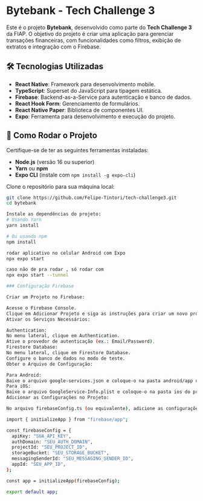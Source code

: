 # Bytebank - Tech Challenge 3

Este é o projeto **Bytebank**, desenvolvido como parte do **Tech Challenge 3** da FIAP. O objetivo do projeto é criar uma aplicação para gerenciar transações financeiras, com funcionalidades como filtros, exibição de extratos e integração com o Firebase.

## 🛠️ Tecnologias Utilizadas

- **React Native**: Framework para desenvolvimento mobile.
- **TypeScript**: Superset do JavaScript para tipagem estática.
- **Firebase**: Backend-as-a-Service para autenticação e banco de dados.
- **React Hook Form**: Gerenciamento de formulários.
- **React Native Paper**: Biblioteca de componentes UI.
- **Expo**: Ferramenta para desenvolvimento e execução do projeto.

## 🚀 Como Rodar o Projeto

Certifique-se de ter as seguintes ferramentas instaladas:
- **Node.js** (versão 16 ou superior)
- **Yarn** ou **npm**
- **Expo CLI** (instale com `npm install -g expo-cli`)

Clone o repositório para sua máquina local:
```bash
git clone https://github.com/Felipe-Tintori/tech-challenge3.git
cd bytebank

Instale as dependências do projeto:
# Usando Yarn
yarn install

# Ou usando npm
npm install

rodar aplicativo no celular Android com Expo
npx expo start

caso não de pra rodar , só rodar com
npx expo start --tunnel

### Configuração Firebase

Criar um Projeto no Firebase:

Acesse o Firebase Console.
Clique em Adicionar Projeto e siga as instruções para criar um novo projeto.
Ativar os Serviços Necessários:

Authentication:
No menu lateral, clique em Authentication.
Ative o provedor de autenticação (ex.: Email/Password).
Firestore Database:
No menu lateral, clique em Firestore Database.
Configure o banco de dados no modo de teste.
Obter o Arquivo de Configuração:

Para Android:
Baixe o arquivo google-services.json e coloque-o na pasta android/app do projeto.
Para iOS:
Baixe o arquivo GoogleService-Info.plist e coloque-o na pasta ios do projeto.
Adicionar as Configurações no Projeto:

No arquivo firebaseConfig.ts (ou equivalente), adicione as configurações do Firebase:

import { initializeApp } from "firebase/app";

const firebaseConfig = {
  apiKey: "SUA_API_KEY",
  authDomain: "SEU_AUTH_DOMAIN",
  projectId: "SEU_PROJECT_ID",
  storageBucket: "SEU_STORAGE_BUCKET",
  messagingSenderId: "SEU_MESSAGING_SENDER_ID",
  appId: "SEU_APP_ID",
};

const app = initializeApp(firebaseConfig);

export default app;
